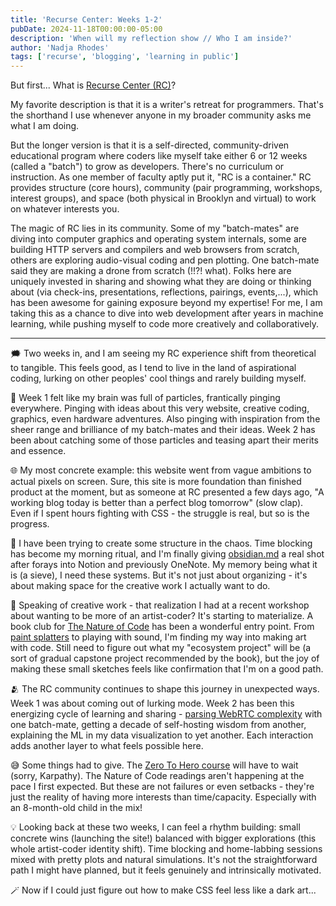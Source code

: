 ```yaml
---
title: 'Recurse Center: Weeks 1-2'
pubDate: 2024-11-18T00:00:00-05:00
description: 'When will my reflection show // Who I am inside?'
author: 'Nadja Rhodes'
tags: ['recurse', 'blogging', 'learning in public']
---
```


But first... What is [Recurse Center (RC)](https://www.recurse.com/)?

My favorite description is that it is a writer's retreat for programmers. That's the shorthand I use whenever anyone in my broader community asks me what I am doing.

But the longer version is that it is a self-directed, community-driven educational program where coders like myself take either 6 or 12 weeks (called a "batch") to grow as developers. There's no curriculum or instruction. As one member of faculty aptly put it, "RC is a container." RC provides structure (core hours), community (pair programming, workshops, interest groups), and space (both physical in Brooklyn and virtual) to work on whatever interests you.

The magic of RC lies in its community. Some of my "batch-mates" are diving into computer graphics and operating system internals, some are building HTTP servers and compilers and web browsers from scratch, others are exploring audio-visual coding and pen plotting. One batch-mate said they are making a drone from scratch (!!?! what). Folks here are uniquely invested in sharing and showing what they are doing or thinking about (via check-ins, presentations, reflections, pairings, events,...), which has been awesome for gaining exposure beyond my expertise! For me, I am taking this as a chance to dive into web development after years in machine learning, while pushing myself to code more creatively and collaboratively.

---

🗯️ Two weeks in, and I am seeing my RC experience shift from theoretical to tangible. This feels good, as I tend to live in the land of aspirational coding, lurking on other peoples' cool things and rarely building myself.

🧠 Week 1 felt like my brain was full of particles, frantically pinging everywhere. Pinging with ideas about this very website, creative coding, graphics, even hardware adventures. Also pinging with inspiration from the sheer range and brilliance of my batch-mates and their ideas. Week 2 has been about catching some of those particles and teasing apart their merits and essence.

🌐 My most concrete example: this website went from vague ambitions to actual pixels on screen. Sure, this site is more foundation than finished product at the moment, but as someone at RC presented a few days ago, "A working blog today is better than a perfect blog tomorrow" (slow clap). Even if I spent hours fighting with CSS - the struggle is real, but so is the progress.

📒 I have been trying to create some structure in the chaos. Time blocking has become my morning ritual, and I'm finally giving [obsidian.md](https://obsidian.md/) a real shot after forays into Notion and previously OneNote. My memory being what it is (a sieve), I need these systems. But it's not just about organizing - it's about making space for the creative work I actually want to do.

🍃 Speaking of creative work - that realization I had at a recent workshop about wanting to be more of an artist-coder? It's starting to materialize. A book club for [The Nature of Code](https://natureofcode.com/) has been a wonderful entry point. From [paint splatters](/stream/on/2024/11/15) to playing with sound, I'm finding my way into making art with code. Still need to figure out what my "ecosystem project" will be (a sort of gradual capstone project recommended by the book), but the joy of making these small sketches feels like confirmation that I'm on a good path.

🫂 The RC community continues to shape this journey in unexpected ways. Week 1 was about coming out of lurking mode. Week 2 has been this energizing cycle of learning and sharing - [parsing WebRTC complexity](https://github.com/sufianrhazi/webrtc-peer) with one batch-mate, getting a decade of self-hosting wisdom from another, explaining the ML in my data visualization to yet another. Each interaction adds another layer to what feels possible here.

😅 Some things had to give. The [Zero To Hero course](https://karpathy.ai/zero-to-hero.html) will have to wait (sorry, Karpathy). The Nature of Code readings aren't happening at the pace I first expected. But these are not failures or even setbacks - they're just the reality of having more interests than time/capacity. Especially with an 8-month-old child in the mix!

💡 Looking back at these two weeks, I can feel a rhythm building: small concrete wins (launching the site!) balanced with bigger explorations (this whole artist-coder identity shift). Time blocking and home-labbing sessions mixed with pretty plots and natural simulations. It's not the straightforward path I might have planned, but it feels genuinely and intrinsically motivated.

🪄 Now if I could just figure out how to make CSS feel less like a dark art...
